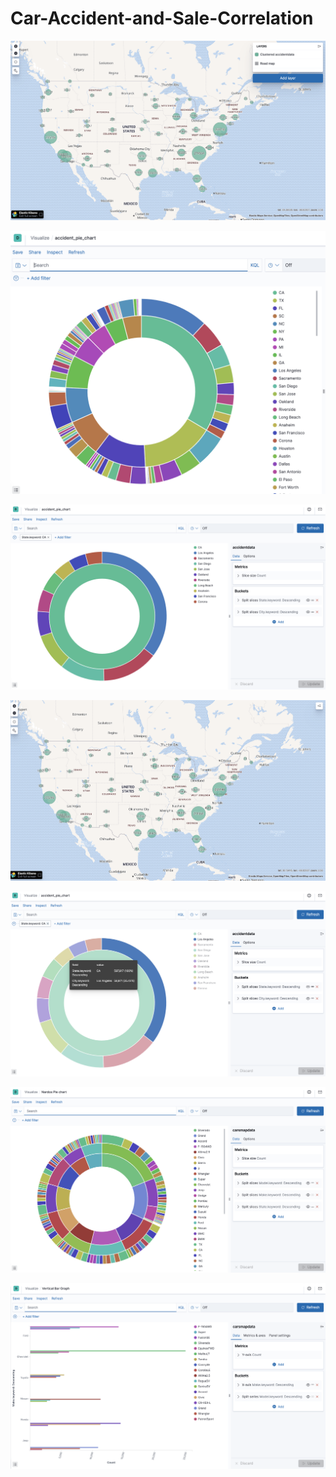 # Car-Accident-and-Sale-Correlation

![](/ScreenShot20200723at90534PM.png)

![](/ScreenShot20200725at12115PM.png)

![](/ScreenShot20200725at12138PM.png)

![](/ScreenShot20200723at90608PM.png)

![](/ScreenShot20200725at12218PM.png)

![](/ScreenShot20200725at12013PM.png)

![](/ScreenShot20200725at12056PM.png)




